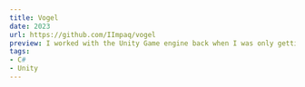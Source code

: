 ```yaml
---
title: Vogel 
date: 2023
url: https://github.com/IImpaq/vogel
preview: I worked with the Unity Game engine back when I was only getting started with programming. Since then I learned many new technologies and even made my own game engine. This game was an attempt to get to know Unity again.
tags:
- C#
- Unity 
---
```

